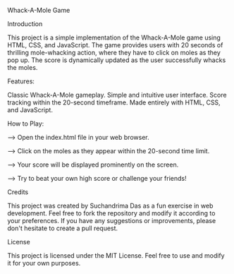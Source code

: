 Whack-A-Mole Game


Introduction

This project is a simple implementation of the Whack-A-Mole game using HTML, CSS, and JavaScript. The game provides users with 20 seconds of thrilling mole-whacking action, where they have to click on moles as they pop up. The score is dynamically updated as the user successfully whacks the moles.


Features:

Classic Whack-A-Mole gameplay.
Simple and intuitive user interface.
Score tracking within the 20-second timeframe.
Made entirely with HTML, CSS, and JavaScript.


How to Play:

--> Open the index.html file in your web browser.

--> Click on the moles as they appear within the 20-second time limit.

--> Your score will be displayed prominently on the screen.

--> Try to beat your own high score or challenge your friends!


Credits

This project was created by Suchandrima Das as a fun exercise in web development. Feel free to fork the repository and modify it according to your preferences. If you have any suggestions or improvements, please don't hesitate to create a pull request.


License

This project is licensed under the MIT License. Feel free to use and modify it for your own purposes.
